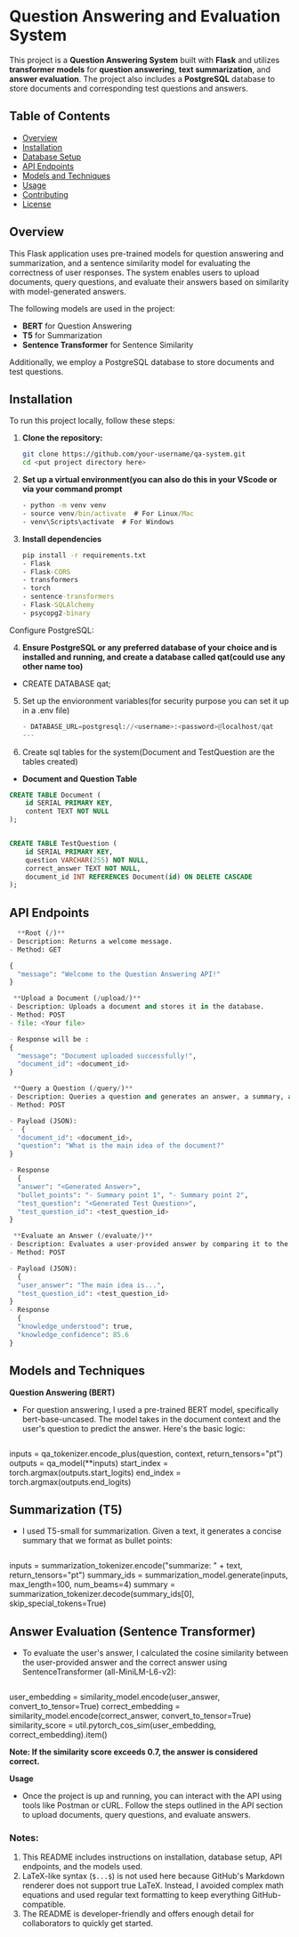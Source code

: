 # Question Answering and Evaluation System

This project is a **Question Answering System** built with **Flask** and utilizes **transformer models** for **question answering**, **text summarization**, and **answer evaluation**. The project also includes a **PostgreSQL** database to store documents and corresponding test questions and answers.

## Table of Contents

- [Overview](#overview)
- [Installation](#installation)
- [Database Setup](#database-setup)
- [API Endpoints](#api-endpoints)
- [Models and Techniques](#models-and-techniques)
- [Usage](#usage)
- [Contributing](#contributing)
- [License](#license)

## Overview

This Flask application uses pre-trained models for question answering and summarization, and a sentence similarity model for evaluating the correctness of user responses. The system enables users to upload documents, query questions, and evaluate their answers based on similarity with model-generated answers.

The following models are used in the project:
- **BERT** for Question Answering
- **T5** for Summarization
- **Sentence Transformer** for Sentence Similarity

Additionally, we employ a PostgreSQL database to store documents and test questions.

## Installation

To run this project locally, follow these steps:

1. **Clone the repository:**

   ```bash
   git clone https://github.com/your-username/qa-system.git
   cd <put project directory here>
   ```
2. **Set up a virtual environment(you can also do this in your VScode or via your command prompt**
   ```cmd
   - python -m venv venv
   - source venv/bin/activate  # For Linux/Mac
   - venv\Scripts\activate  # For Windows
   ```
  
4. **Install dependencies**
   ``` cmd
   pip install -r requirements.txt
   - Flask
   - Flask-CORS
   - transformers
   - torch
   - sentence-transformers
   - Flask-SQLAlchemy
   - psycopg2-binary
   ```
  
  Configure PostgreSQL:

4. **Ensure PostgreSQL or any preferred database of your choice and is installed and running, and create a database called qat(could use any other name too)**
- CREATE DATABASE qat;

5. Set up the envioronment variables(for security purpose you can set it up in a .env file)
   ```python
   - DATABASE_URL=postgresql://<username>:<password>@localhost/qat
   ---
   

7. Create sql tables for the system(Document and TestQuestion are the tables created)
  

- **Document and Question Table**

```SQL
CREATE TABLE Document (
    id SERIAL PRIMARY KEY,
    content TEXT NOT NULL
);


CREATE TABLE TestQuestion (
    id SERIAL PRIMARY KEY,
    question VARCHAR(255) NOT NULL,
    correct_answer TEXT NOT NULL,
    document_id INT REFERENCES Document(id) ON DELETE CASCADE
);
```

## API Endpoints
``` python
  **Root (/)**
- Description: Returns a welcome message.
- Method: GET

{
  "message": "Welcome to the Question Answering API!"
}

 **Upload a Document (/upload/)**
- Description: Uploads a document and stores it in the database.
- Method: POST
- file: <Your file>

- Response will be :
{
  "message": "Document uploaded successfully!",
  "document_id": <document_id>
} 

 **Query a Question (/query/)**
- Description: Queries a question and generates an answer, a summary, and a test question.
- Method: POST

- Payload (JSON):
-  {
  "document_id": <document_id>,
  "question": "What is the main idea of the document?"
}

- Response
  {
  "answer": "<Generated Answer>",
  "bullet_points": "- Summary point 1", "- Summary point 2",
  "test_question": "<Generated Test Question>",
  "test_question_id": <test_question_id>
}

 **Evaluate an Answer (/evaluate/)**
- Description: Evaluates a user-provided answer by comparing it to the correct answer.
- Method: POST

- Payload (JSON):
  {
  "user_answer": "The main idea is...",
  "test_question_id": <test_question_id>
}
- Response
  {
  "knowledge_understood": true,
  "knowledge_confidence": 85.6
}
```

## Models and Techniques
 **Question Answering (BERT)**
- For question answering, I used a pre-trained BERT model, specifically bert-base-uncased. The model takes in the document context and the user's question to predict the answer. Here's the basic logic:
  ```python
 inputs = qa_tokenizer.encode_plus(question, context, return_tensors="pt")
 outputs = qa_model(**inputs)
 start_index = torch.argmax(outputs.start_logits)
 end_index = torch.argmax(outputs.end_logits)
 
 


 ## Summarization (T5)
- I used T5-small for summarization. Given a text, it generates a concise summary that we format as bullet points:
  ```python
 inputs = summarization_tokenizer.encode("summarize: " + text, return_tensors="pt")
 summary_ids = summarization_model.generate(inputs, max_length=100, num_beams=4)
 summary = summarization_tokenizer.decode(summary_ids[0], skip_special_tokens=True)
 

## Answer Evaluation (Sentence Transformer)
- To evaluate the user's answer, I calculated the cosine similarity between the user-provided answer and the correct answer using SentenceTransformer (all-MiniLM-L6-v2):
  
  ```python
 user_embedding = similarity_model.encode(user_answer, convert_to_tensor=True)
 correct_embedding = similarity_model.encode(correct_answer, convert_to_tensor=True)
 similarity_score = util.pytorch_cos_sim(user_embedding, correct_embedding).item()


**Note: If the similarity score exceeds 0.7, the answer is considered correct.**

**Usage**
- Once the project is up and running, you can interact with the API using tools like Postman or cURL. Follow the steps outlined in the API section to upload documents, query questions, and evaluate answers.


### Notes:

1. This README includes instructions on installation, database setup, API endpoints, and the models used.
2. LaTeX-like syntax (`$...$`) is not used here because GitHub's Markdown renderer does not support true LaTeX. Instead, I avoided complex math equations and used regular text formatting to keep everything GitHub-compatible.
3. The README is developer-friendly and offers enough detail for collaborators to quickly get started.




